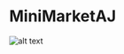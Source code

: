 # MiniMarketAJ
![alt text](http://github.com/kazp058/MiniMarketAJ/blob/main/Pruebas/Screenshot%202022-06-01%20175812.png/to/img.png)
